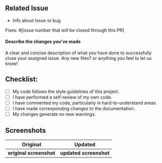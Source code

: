 ## Related Issue

- Info about Issue or bug

Fixes: #[issue number that will be closed through this PR]

#### Describe the changes you've made

A clear and concise description of what you have done to successfully close your assigned issue. Any new files? or anything you feel to let us know!

## Checklist:

<!--
Example how to mark a checkbox:-
- [x] My code follows the code style of this project.
-->

- [ ] My code follows the style guidelines of this project.
- [ ] I have performed a self-review of my own code.
- [ ] I have commented my code, particularly in hard-to-understand areas.
- [ ] I have made corresponding changes to the documentation.
- [ ] My changes generate no new warnings.

## Screenshots

|        Original         |          Updated           |
| :---------------------: | :------------------------: |
| **original screenshot** | <b>updated screenshot </b> |
